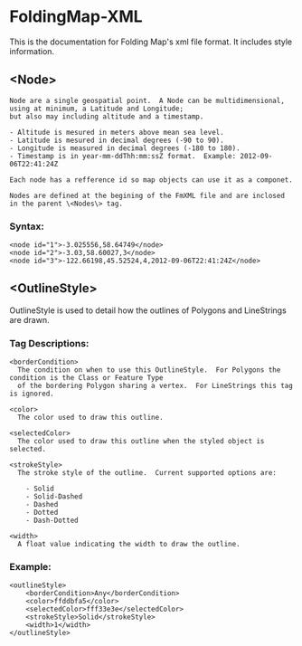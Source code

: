 # FoldingMap-XML

  This is the documentation for Folding Map's xml file format.  It includes style information.

## \<Node\>
	Node are a single geospatial point.  A Node can be multidimensional, using at minimum, a Latitude and Longitude; 
	but also may including altitude and a timestamp.  
	
	- Altitude is mesured in meters above mean sea level.  
	- Latitude is mesured in decimal degrees (-90 to 90).
	- Longitude is measured in decimal degrees (-180 to 180).
	- Timestamp is in year-mm-ddThh:mm:ssZ format.  Example: 2012-09-06T22:41:24Z
	
	Each node has a refference id so map objects can use it as a componet.
	
	Nodes are defined at the begining of the FmXML file and are inclosed in the parent \<Nodes\> tag.
	
### Syntax:
	
	<node id="1">-3.025556,58.64749</node>
	<node id="2">-3.03,58.60027,3</node>
	<node id="3">-122.66198,45.52524,4,2012-09-06T22:41:24Z</node>

## \<OutlineStyle\>
  OutlineStyle is used to detail how the outlines of Polygons and LineStrings are drawn.

### Tag Descriptions:

    <borderCondition>
      The condition on when to use this OutlineStyle.  For Polygons the condition is the Class or Feature Type 
      of the bordering Polygon sharing a vertex.  For LineStrings this tag is ignored.

    <color>
      The color used to draw this outline.

    <selectedColor>
      The color used to draw this outline when the styled object is selected.

    <strokeStyle>
      The stroke style of the outline.  Current supported options are:

        - Solid
        - Solid-Dashed
        - Dashed
        - Dotted
        - Dash-Dotted

    <width>
      A float value indicating the width to draw the outline.

###  Example:

  	<outlineStyle>
   		<borderCondition>Any</borderCondition>
	  	<color>ffddbfa5</color>
	  	<selectedColor>fff33e3e</selectedColor>
	  	<strokeStyle>Solid</strokeStyle>
	 	<width>1</width>
  	</outlineStyle>
